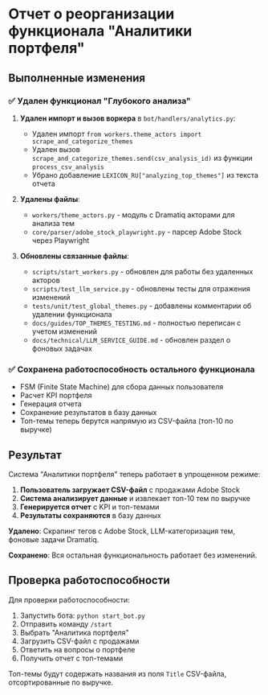 # Отчет о реорганизации функционала "Аналитики портфеля"

## Выполненные изменения

### ✅ Удален функционал "Глубокого анализа"

1. **Удален импорт и вызов воркера** в `bot/handlers/analytics.py`:
   - Удален импорт `from workers.theme_actors import scrape_and_categorize_themes`
   - Удален вызов `scrape_and_categorize_themes.send(csv_analysis_id)` из функции `process_csv_analysis`
   - Убрано добавление `LEXICON_RU["analyzing_top_themes"]` из текста отчета

2. **Удалены файлы**:
   - `workers/theme_actors.py` - модуль с Dramatiq акторами для анализа тем
   - `core/parser/adobe_stock_playwright.py` - парсер Adobe Stock через Playwright

3. **Обновлены связанные файлы**:
   - `scripts/start_workers.py` - обновлен для работы без удаленных акторов
   - `scripts/test_llm_service.py` - обновлены тесты для отражения изменений
   - `tests/unit/test_global_themes.py` - добавлены комментарии об удалении функционала
   - `docs/guides/TOP_THEMES_TESTING.md` - полностью переписан с учетом изменений
   - `docs/technical/LLM_SERVICE_GUIDE.md` - обновлен раздел о фоновых задачах

### ✅ Сохранена работоспособность остального функционала

- FSM (Finite State Machine) для сбора данных пользователя
- Расчет KPI портфеля
- Генерация отчета
- Сохранение результатов в базу данных
- Топ-темы теперь берутся напрямую из CSV-файла (топ-10 по выручке)

## Результат

Система "Аналитики портфеля" теперь работает в упрощенном режиме:

1. **Пользователь загружает CSV-файл** с продажами Adobe Stock
2. **Система анализирует данные** и извлекает топ-10 тем по выручке
3. **Генерируется отчет** с KPI и топ-темами
4. **Результаты сохраняются** в базу данных

**Удалено**: Скрапинг тегов с Adobe Stock, LLM-категоризация тем, фоновые задачи Dramatiq.

**Сохранено**: Вся остальная функциональность работает без изменений.

## Проверка работоспособности

Для проверки работоспособности:

1. Запустить бота: `python start_bot.py`
2. Отправить команду `/start`
3. Выбрать "Аналитика портфеля"
4. Загрузить CSV-файл с продажами
5. Ответить на вопросы о портфеле
6. Получить отчет с топ-темами

Топ-темы будут содержать названия из поля `Title` CSV-файла, отсортированные по выручке.

